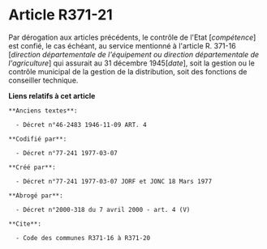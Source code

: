 # Article R371-21

Par dérogation aux articles précédents, le contrôle de l'Etat [*compétence*] est confié, le cas échéant, au service mentionné
à l'article R. 371-16 [*direction départementale de l'équipement ou direction départementale de l'agriculture*] qui assurait
au 31 décembre 1945[*date*], soit la gestion ou le contrôle municipal de la gestion de la distribution, soit des fonctions de
conseiller technique.

**Liens relatifs à cet article**

	**Anciens textes**:

	  - Décret n°46-2483 1946-11-09 ART. 4

	**Codifié par**:

	  - Décret n°77-241 1977-03-07

	**Créé par**:

	  - Décret n°77-241 1977-03-07 JORF et JONC 18 Mars 1977

	**Abrogé par**:

	  - Décret n°2000-318 du 7 avril 2000 - art. 4 (V)

	**Cite**:

	  - Code des communes R371-16 à R371-20
